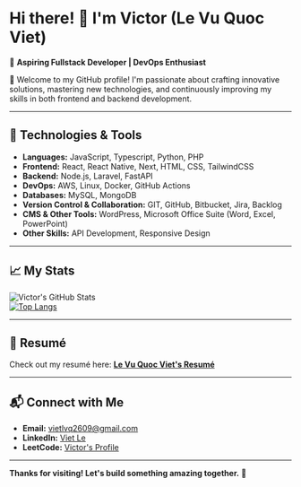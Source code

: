 # Hi there! 👋 I'm Victor (Le Vu Quoc Viet)  
🚀 **Aspiring Fullstack Developer | DevOps Enthusiast**  

🌟 Welcome to my GitHub profile! I'm passionate about crafting innovative solutions, mastering new technologies, and continuously improving my skills in both frontend and backend development.  

---

## 🔧 **Technologies & Tools**  
- **Languages:** JavaScript, Typescript, Python, PHP
- **Frontend:** React, React Native, Next, HTML, CSS, TailwindCSS  
- **Backend:** Node.js, Laravel, FastAPI
- **DevOps:** AWS, Linux, Docker, GitHub Actions
- **Databases:** MySQL, MongoDB  
- **Version Control & Collaboration:** GIT, GitHub, Bitbucket, Jira, Backlog
- **CMS & Other Tools:** WordPress, Microsoft Office Suite (Word, Excel, PowerPoint)
- **Other Skills:** API Development, Responsive Design

---

## 📈 **My Stats**  
![Victor's GitHub Stats](https://github-readme-stats.vercel.app/api?username=vietlvq2609&show_icons=true&theme=radical)  
[![Top Langs](https://github-readme-stats.vercel.app/api/top-langs/?username=vietlvq2609&layout=compact&theme=radical)](https://github.com/anuraghazra/github-readme-stats)

---

## 🌟 **Resumé**  
Check out my resumé here:  [**Le Vu Quoc Viet's Resumé**](https://drive.google.com/file/d/1z9pWiVRrDkIdfZ_LXn3UgW_6YdtKWIJm/view?usp=sharing)  

---

## 📬 **Connect with Me**  
- **Email:** [vietlvq2609@gmail.com](mailto:vietlvq2609@gmail.com)  
- **LinkedIn:** [Viet Le](https://www.linkedin.com/in/vietle2609)  
- **LeetCode:** [Victor's Profile](https://leetcode.com/u/vietlvq2609)

---

**Thanks for visiting! Let's build something amazing together.** 🌟  

